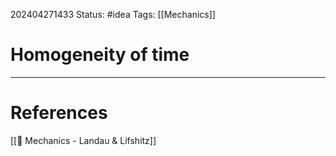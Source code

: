 202404271433
Status: #idea
Tags: [[Mechanics]]

# Homogeneity of time




___
# References
[[📕 Mechanics - Landau & Lifshitz]]